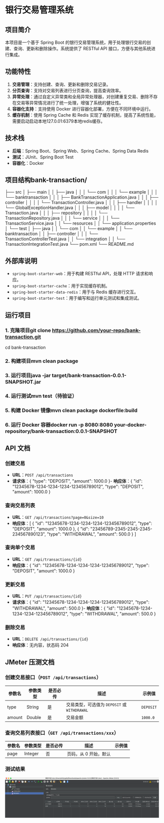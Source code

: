 # 银行交易管理系统

## 项目简介
本项目是一个基于 Spring Boot 的银行交易管理系统，用于处理银行交易的创建、查询、更新和删除操作。系统提供了 RESTful API 接口，方便与其他系统进行集成。

## 功能特性
1. **交易管理**：支持创建、查询、更新和删除交易记录。
2. **分页查询**：支持对交易列表进行分页查询，提高查询效率。
3. **异常处理**：通过自定义异常类和全局异常处理器，对创建重复交易、删除不存在交易等异常情况进行了统一处理，增强了系统的健壮性。
4. **容器化支持**：支持使用 Docker 进行容器化部署，方便在不同环境中运行。
5. **缓存机制**：使用 Spring Cache 和 Redis 实现了缓存机制，提高了系统性能，需要启动启动本地127.0.01:6379本地redis缓存。

## 技术栈
- **后端**：Spring Boot、Spring Web、Spring Cache、Spring Data Redis
- **测试**：JUnit、Spring Boot Test
- **容器化**：Docker

## 项目结构bank-transaction/
├── src
│   ├── main
│   │   ├── java
│   │   │   └── com
│   │   │       └── example
│   │   │           └── banktransaction
│   │   │               ├── BankTransactionApplication.java
│   │   │               ├── controller
│   │   │               │   └── TransactionController.java
│   │   │               ├── handler
│   │   │               │   └── GlobalExceptionHandler.java
│   │   │               ├── model
│   │   │               │   └── Transaction.java
│   │   │               ├── repository
│   │   │               │   └── TransactionRepository.java
│   │   │               └── service
│   │   │                   └── TransactionService.java
│   │   └── resources
│   │       └── application.properties
│   └── test
│       ├── java
│       │   └── com
│       │       └── example
│       │           └── banktransaction
│       │               ├── controller
│       │               │   └── TransactionControllerTest.java
│       │               └── integration
│       │                   └── TransactionIntegrationTest.java
└── pom.xml
└── README.md
## 外部库说明
- `spring-boot-starter-web`：用于构建 RESTful API，处理 HTTP 请求和响应。
- `spring-boot-starter-cache`：用于实现缓存机制。
- `spring-boot-starter-data-redis`：用于与 Redis 缓存进行交互。
- `spring-boot-starter-test`：用于编写和运行单元测试和集成测试。

## 运行项目
### 1. 克隆项目git clone https://github.com/your-repo/bank-transaction.git
cd bank-transaction
### 2. 构建项目mvn clean package
### 3. 运行项目java -jar target/bank-transaction-0.0.1-SNAPSHOT.jar
### 4. 运行测试mvn test（待验证）
### 5. 构建 Docker 镜像mvn clean package dockerfile:build
### 6. 运行 Docker 容器docker run -p 8080:8080 your-docker-repository/bank-transaction:0.0.1-SNAPSHOT
## API 文档
### 创建交易
- **URL**：`POST /api/transactions`
- **请求体**：{
    "type": "DEPOSIT",
    "amount": 1000.0
}- **响应体**：{
    "id": "12345678-1234-1234-1234-123456789012",
    "type": "DEPOSIT",
    "amount": 1000.0
}
### 查询交易列表
- **URL**：`GET /api/transactions?page=0&size=10`
- **响应体**：[
    {
        "id": "12345678-1234-1234-1234-123456789012",
        "type": "DEPOSIT",
        "amount": 1000.0
    },
    {
        "id": "23456789-2345-2345-2345-234567890123",
        "type": "WITHDRAWAL",
        "amount": 500.0
    }
]
### 查询单个交易
- **URL**：`GET /api/transactions/{id}`
- **响应体**：{
    "id": "12345678-1234-1234-1234-123456789012",
    "type": "DEPOSIT",
    "amount": 1000.0
}
### 更新交易
- **URL**：`PUT /api/transactions/{id}`
- **请求体**：{
    "id": "12345678-1234-1234-1234-123456789012",
    "type": "WITHDRAWAL",
    "amount": 500.0
}- **响应体**：{
    "id": "12345678-1234-1234-1234-123456789012",
    "type": "WITHDRAWAL",
    "amount": 500.0
}
### 删除交易
- **URL**：`DELETE /api/transactions/{id}`
- **响应体**：无内容，状态码 204

## JMeter 压测文档
### 创建交易接口（`POST /api/transactions`）
| 参数名 | 参数类型 | 是否必传 | 描述 | 示例值 |
| ---- | ---- | ---- | ---- | ---- |
| type | String | 是 | 交易类型，可选值为 `DEPOSIT` 或 `WITHDRAWAL` | `DEPOSIT` |
| amount | Double | 是 | 交易金额 | `1000.0` |

### 查询交易列表接口（`GET /api/transactions/xxx`）
| 参数名 | 参数类型 | 是否必传 | 描述 | 示例值 |
| ---- | ---- | ---- | ---- | ---- |
| page | Integer | 否 | 页码，从 0 开始，默认
### 测试结果
![img.png](img.png)
